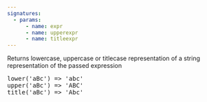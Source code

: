 ```yaml
---
signatures:
  - params:
      - name: expr
      - name: upperexpr
      - name: titleexpr
---
```


Returns lowercase, uppercase or titlecase representation of a string representation of the passed expression

<pre>
lower('aBc') => 'abc'
upper('aBc') => 'ABC'
title('aBc') => 'Abc'
</pre>
